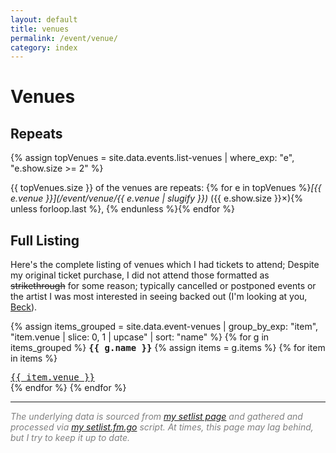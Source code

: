 ```yaml
---
layout: default
title: venues
permalink: /event/venue/
category: index
---
```


<style>
div.index-item {
  text-indent: -4.6em !important;
  padding-left: 4.6em !important;
}
</style>

# Venues

## Repeats

{% assign topVenues = site.data.events.list-venues | where_exp: "e", "e.show.size >= 2" %}

{{ topVenues.size }} of the venues are repeats: {% for e in topVenues %}_[{{ e.venue }}](/event/venue/{{ e.venue | slugify }})_ ({{ e.show.size }}×){% unless forloop.last %}, {% endunless %}{% endfor %}



## Full Listing

Here's the complete listing of venues which I had tickets to attend; Despite my original ticket purchase, I did not attend those formatted as <s>strikethrough</s> for some reason; typically cancelled or postponed events or the artist I was most interested in seeing backed out (I'm looking at you, [Beck](/event/2022-11-13/)).

{% assign items_grouped = site.data.event-venues | group_by_exp: "item", "item.venue | slice: 0, 1 | upcase" | sort: "name" %}
{% for g in items_grouped %}
<tt><strong>{{ g.name }}</strong></tt>
  {% assign items = g.items %}
  {% for item in items %}
  <div class="index-item"><span class="post-meta"><tt><a class="post-link" href="/event/venue/{{ item.venue | slugify }}">{{ item.venue }}</a></tt></span></div>
  {% endfor %}
{% endfor %}

<footer>
	<hr class="slender">
	<p style="color:grey"><em>The underlying data is sourced from <a href="https://www.setlist.fm/concerts/rkoopmann">my setlist page</a> and gathered and processed via <a href="/post/2020-04-07/">my setlist.fm.go</a> script. At times, this page may lag behind, but I try to keep it up to date.</em></p>
</footer>
